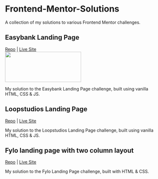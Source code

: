 # Frontend-Mentor-Solutions
A collection of my solutions to various Frontend Mentor challenges.

## Easybank Landing Page
[Repo](https://github.com/matthew-io/frontendmentor-easybank)  | [Live Site](https://relaxed-cray-38b2ff.netlify.app/)
</br>
<img src="https://i.gyazo.com/fab63e4ab06e55ae318bd1576c3319d0.png" width="250" height="100">


My solution to the Easybank Landing Page challenge, built using vanilla HTML, CSS & JS.

## Loopstudios Landing Page
[Repo](https://github.com/matthew-io/frontendmentor-loopstudios) | [Live Site](https://objective-williams-a1e086.netlify.app/) 

My solution to the Loopstudios Landing Page challenge, built using vanilla HTML, CSS & JS.

## Fylo landing page with two column layout
[Repo](https://github.com/matthew-io/frontendmentor-fylo) | [Live Site](https://github.com/matthew-io/frontendmentor-fylo)

My solution to the Fylo Landing Page challenge, built with HTML & CSS.
